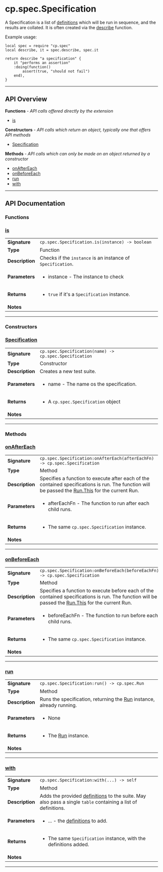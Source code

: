 # cp.spec.Specification

A Specification is a list of [definitions](cp.spec.Definition.md) which
will be run in sequence, and the results are collated. It is often created via
the [describe](cp.spec.md#describe) function.

Example usage:
```
local spec = require "cp.spec"
local describe, it = spec.describe, spec.it

return describe "a specification" {
    it "performs an assertion"
    :doing(function()
        assert(true, "should not fail")
    end),
}
```

---

## API Overview
**Functions** - _API calls offered directly by the extension_
 * [is](#is)

**Constructors** - _API calls which return an object, typically one that offers API methods_
 * [Specification](#specification)

**Methods** - _API calls which can only be made on an object returned by a constructor_
 * [onAfterEach](#onaftereach)
 * [onBeforeEach](#onbeforeeach)
 * [run](#run)
 * [with](#with)


---

## API Documentation

### Functions


### [is](#is)

|                                             |                                                                                     |
| --------------------------------------------|-------------------------------------------------------------------------------------|
| **Signature**                               | `cp.spec.Specification.is(instance) -> boolean`                                                                    |
| **Type**                                    | Function                                                                     |
| **Description**                             | Checks if the `instance` is an instance of `Specification`.                                                                     |
| **Parameters**                              | <ul><li>instance - The instance to check</li></ul> |
| **Returns**                                 | <ul><li>`true` if it's a `Specification` instance.</li></ul>          |
| **Notes**                                   | <ul></ul>                |

---
### Constructors


### [Specification](#specification)

|                                             |                                                                                     |
| --------------------------------------------|-------------------------------------------------------------------------------------|
| **Signature**                               | `cp.spec.Specification(name) -> cp.spec.Specification`                                                                    |
| **Type**                                    | Constructor                                                                     |
| **Description**                             | Creates a new test suite.                                                                     |
| **Parameters**                              | <ul><li>name - The name os the specification.</li></ul> |
| **Returns**                                 | <ul><li>A `cp.spec.Specification` object</li></ul>          |
| **Notes**                                   | <ul></ul>                |

---
### Methods


### [onAfterEach](#onaftereach)

|                                             |                                                                                     |
| --------------------------------------------|-------------------------------------------------------------------------------------|
| **Signature**                               | `cp.spec.Specification:onAfterEach(afterEachFn) -> cp.spec.Specification`                                                                    |
| **Type**                                    | Method                                                                     |
| **Description**                             | Specifies a function to execute after each of the contained specifications is run. The function will be passed the [Run.This](cp.spec.Run.This.md) for the current Run.                                                                     |
| **Parameters**                              | <ul><li>afterEachFn - The function to run after each child runs.</li></ul> |
| **Returns**                                 | <ul><li>The same `cp.spec.Specification` instance.</li></ul>          |
| **Notes**                                   | <ul></ul>                |

---

### [onBeforeEach](#onbeforeeach)

|                                             |                                                                                     |
| --------------------------------------------|-------------------------------------------------------------------------------------|
| **Signature**                               | `cp.spec.Specification:onBeforeEach(beforeEachFn) -> cp.spec.Specification`                                                                    |
| **Type**                                    | Method                                                                     |
| **Description**                             | Specifies a function to execute before each of the contained specifications is run. The function will be passed the [Run.This](cp.spec.Run.This.md) for the current Run.                                                                     |
| **Parameters**                              | <ul><li>beforeEachFn - The function to run before each child runs.</li></ul> |
| **Returns**                                 | <ul><li>The same `cp.spec.Specification` instance.</li></ul>          |
| **Notes**                                   | <ul></ul>                |

---

### [run](#run)

|                                             |                                                                                     |
| --------------------------------------------|-------------------------------------------------------------------------------------|
| **Signature**                               | `cp.spec.Specification:run() -> cp.spec.Run`                                                                    |
| **Type**                                    | Method                                                                     |
| **Description**                             | Runs the specification, returning the [Run](cp.spec.Run.md) instance, already running.                                                                     |
| **Parameters**                              | <ul><li>None</li></ul> |
| **Returns**                                 | <ul><li>The [Run](cp.spec.Run.md) instance.</li></ul>          |
| **Notes**                                   | <ul></ul>                |

---

### [with](#with)

|                                             |                                                                                     |
| --------------------------------------------|-------------------------------------------------------------------------------------|
| **Signature**                               | `cp.spec.Specification:with(...) -> self`                                                                    |
| **Type**                                    | Method                                                                     |
| **Description**                             | Adds the provided [definitions](cp.spec.Definition.md) to the suite. May also pass a single `table` containing a list of definitions.                                                                     |
| **Parameters**                              | <ul><li>... - the [definitions](cp.spec.Definition.md) to add.</li></ul> |
| **Returns**                                 | <ul><li>The same `Specification` instance, with the definitions added.</li></ul>          |
| **Notes**                                   | <ul></ul>                |

---
